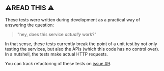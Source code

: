 ## ⚠️READ THIS ⚠️
These tests were written during development as a practical way of answering the question:
> "hey, does this service *actually* work?"

In that sense, these tests currently break the point of a unit test by not only testing the services, but also the APIs (which this code has no control over). In a nutshell, the tests make actual HTTP requests.

You can track refactoring of these tests on [issue #9](https://github.com/bcanseco/common-bot-library/issues/9).
